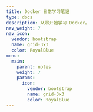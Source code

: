 ```yaml
---
title: Docker 日常学习笔记
type: docs
description: 从零开始学习 Docker。
nav_weight: 7
nav_icon:
  vendor: bootstrap
  name: grid-3x3
  color: RoyalBlue
menu:
  main:
    parent: notes
    weight: 7
    params:
      icon:
        vendor: bootstrap
        name: grid-3x3
        color: RoyalBlue
---
```

